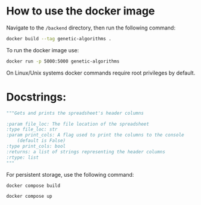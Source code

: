 # How to use the docker image

Navigate to the ```/backend``` directory,
then run the following command:

```bash
docker build --tag genetic-algorithms .
```

To run the docker image use:

```bash
docker run -p 5000:5000 genetic-algorithms
```

On Linux/Unix systems docker commands require root privileges by default.

# Docstrings:

```python
"""Gets and prints the spreadsheet's header columns

:param file_loc: The file location of the spreadsheet
:type file_loc: str
:param print_cols: A flag used to print the columns to the console
    (default is False)
:type print_cols: bool
:returns: a list of strings representing the header columns
:rtype: list
"""
```


For persistent storage, use the following command:
```bash
docker compose build
```
```bash
docker compose up
```
